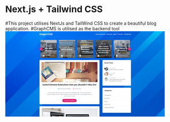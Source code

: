 # Next.js + Tailwind CSS 

#This project utilises NextJs and TailWind CSS to create a beautiful blog application.
#GraphCMS is utilised as the backend tool
![](https://github.com/georgebastion/next-blog/blob/main/blog.png)

